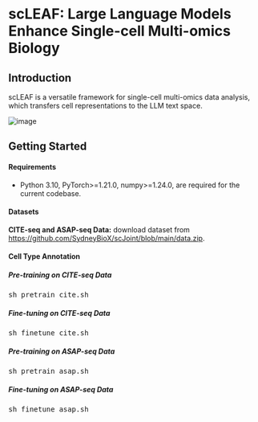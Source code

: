 # scLEAF: Large Language Models Enhance Single-cell Multi-omics Biology

## Introduction
scLEAF is a versatile framework for single-cell multi-omics data analysis, which transfers cell representations to the LLM text space.

![image](https://github.com/zfkarl/scLEAF/blob/master/imgs/framework.png)

## Getting Started
#### Requirements
- Python 3.10, PyTorch>=1.21.0,  numpy>=1.24.0, are required for the current codebase.

#### Datasets
**CITE-seq and ASAP-seq Data:** download dataset from https://github.com/SydneyBioX/scJoint/blob/main/data.zip.

#### Cell Type Annotation 
##### Pre-training on CITE-seq Data 
<pre>sh pretrain_cite.sh </pre> 

##### Fine-tuning on CITE-seq Data 
<pre>sh finetune_cite.sh </pre> 

##### Pre-training on ASAP-seq Data 
<pre>sh pretrain_asap.sh </pre> 

##### Fine-tuning on ASAP-seq Data 
<pre>sh finetune_asap.sh </pre> 
